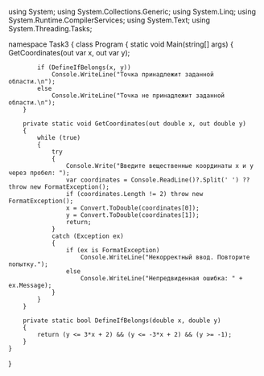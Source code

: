 using System;
using System.Collections.Generic;
using System.Linq;
using System.Runtime.CompilerServices;
using System.Text;
using System.Threading.Tasks;

namespace Task3
{
    class Program
    {
        static void Main(string[] args)
        {
            GetCoordinates(out var x, out var y);

            if (DefineIfBelongs(x, y))
                Console.WriteLine("Точка принадлежит заданной области.\n");
            else
                Console.WriteLine("Точка не принадлежит заданной области.\n");
        }

        private static void GetCoordinates(out double x, out double y)
        {
            while (true)
            {
                try
                {
                    Console.Write("Введите вещественные координаты x и y через пробел: ");
                    var coordinates = Console.ReadLine()?.Split(' ') ?? throw new FormatException();
                    if (coordinates.Length != 2) throw new FormatException();
                    x = Convert.ToDouble(coordinates[0]);
                    y = Convert.ToDouble(coordinates[1]);
                    return;
                }
                catch (Exception ex)
                {
                    if (ex is FormatException)
                        Console.WriteLine("Некорректный ввод. Повторите попытку.");
                    else
                        Console.WriteLine("Непредвиденная ошибка: " + ex.Message);
                }
            }
        }

        private static bool DefineIfBelongs(double x, double y)
        {
            return (y <= 3*x + 2) && (y <= -3*x + 2) && (y >= -1);
        }
    }
}
